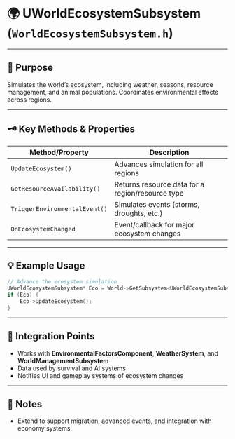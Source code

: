 # 🌍 **UWorldEcosystemSubsystem** (`WorldEcosystemSubsystem.h`)

---

## 🎯 Purpose
Simulates the world’s ecosystem, including weather, seasons, resource management, and animal populations. Coordinates environmental effects across regions.

---

## 🗝️ Key Methods & Properties
| Method/Property                   | Description                                         |
|-----------------------------------|-----------------------------------------------------|
| `UpdateEcosystem()`               | Advances simulation for all regions                  |
| `GetResourceAvailability()`       | Returns resource data for a region/resource type     |
| `TriggerEnvironmentalEvent()`     | Simulates events (storms, droughts, etc.)            |
| `OnEcosystemChanged`              | Event/callback for major ecosystem changes           |

---

## 💡 Example Usage
```cpp
// Advance the ecosystem simulation
UWorldEcosystemSubsystem* Eco = World->GetSubsystem<UWorldEcosystemSubsystem>();
if (Eco) {
    Eco->UpdateEcosystem();
}
```

---

## 🔗 Integration Points
- Works with **EnvironmentalFactorsComponent**, **WeatherSystem**, and **WorldManagementSubsystem**
- Data used by survival and AI systems
- Notifies UI and gameplay systems of ecosystem changes

---

## 📝 Notes
- Extend to support migration, advanced events, and integration with economy systems.

